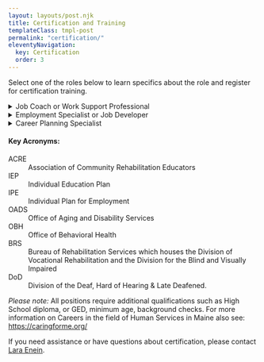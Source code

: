 ```yaml
---
layout: layouts/post.njk
title: Certification and Training
templateClass: tmpl-post
permalink: "certification/"
eleventyNavigation:
  key: Certification
  order: 3
---
```

<p class="lead">Select one of the roles below to learn specifics about the role and register for certification training.</p>
<details>
  <summary>Job Coach or Work Support Professional</summary>
<h4>Job Duties and Role</h4>
<p>Provides employment support to people with disabilities who have jobs or own a business, including teaching skills to perform duties and building natural supports on the job. </p>
<h4>Who's the Service for?</h4>
<ul>
  <li>People with disabilities who need support to maintain their employment and are connected to a state-funded program</li>
  <li>People with disabilities who need support to maintain their employment as part of an Individualized Plan for Employment (IPE)*</li>
</ul>

<h4>What state Agency use the service</h4>
<ul>
<li><a href="https://www.maine.gov/rehab/crp/index.shtml">Bureau of Rehabilitation Services Maine</a></li>
<li><a href="https://www.maine.gov/dhhs/oads/providers/employment-services">Office of Aging and Disability Services-Employment</a></li>
<li><a href="https://www.maine.gov/dhhs/obh/support-services/employment-services">Office of Behavioral Health-Employment</a></li>
<li>Schools and summer employment programs for transition age youth Department of <a href="https://www.maine.gov/doe/learning/specialed">Education-Special Services</a></li>
</ul>
<h4>What Training is required for the positions?</h4>
<p><strong><a href="https://www.maine.gov/dhhs/oads/providers/adults-with-intellectual-disability-and-autism/resources-training/college-of-direct-supports">College of Direct Support - Direct Support Professional and additional Work Support modules</a></strong> - College of Direct Support (CDS) is a suite of online courses that train support professionals to assist people with disabilities to lead meaningful, inclusive lives. <a href="https://www.maine.gov/dhhs/oads/providers/adults-with-intellectual-disability-and-autism/resources-training/college-of-direct-supports">The ME College of Direct Support offers registration on their website</a>.  </p>

<p>
  <strong><a href="https://umassboston.co1.qualtrics.com/jfe/form/SV_egSsH92pVUkD8X4">College of Employment Services</a> Online Job Coaching Modules & Fading Supports In-Person Training</strong> - College of Employment Services (CES) is a suite of online courses that train employment professionals in best practices for supporting people with disabilities to build fulfilling careers. There are two parts to this training. You are required to complete the assigned job coach modules and also register for the in-person Fading Supports Training when it is offered. We offer registration for both the online and the in-person training on this website.

  <ul>
    <li><strong>Part 1: CES Online Job Coaching Modules</strong></li>
    <li><strong>Part 2: Fading Supports In-Person Training</strong> - Check the events page for the next offering</li>
  </ul>
</p>

<p><a href="https://www.communityinclusion.org/cesacre"><strong>ACRE* Employment Specialist</strong></a> (ACRE Certificate) - you can take this training either online or in-person. This training teaches best practices in employment services, including career planning, job development, and job coaching strategies.   You must complete fieldwork in addition to attending the trainings to get the certificate. We offer registration for both the online and the in-person training on this website.</p>

<p><strong>ACRE Employment Specialist Training Offerings (Pick one)</strong></p>

<p>
  ACRE Online Training: College of Employment Services (CES) provides this training. CES is a suite of online courses that train employment professionals in best practices for supporting people with disabilities to build fulfilling careers. There are two parts to the online training. You must complete both parts to get the certificate.
 <ol>
   <li>Part 1: complete the required <a href="https://umassboston.co1.qualtrics.com/jfe/form/SV_egSsH92pVUkD8X4?jfefe=new">CES online courses</a></li>
   <li>Part 2: complete the <a href="https://cesacre.communityinclusion.org">required fieldwork assignments</a></li>
 </ol>
</p>

ACRE In-Person Training: We offer this training numerous times throughout the year. It provides both the required training curriculum and fieldwork. Check the events pages for the next offering.

</details>
<details>
  <summary>Employment Specialist or Job Developer</summary>
<h4>Job Duties and Role</h4>
<p>Provides support to people with disabilities to find employment that is based on their skills, education, interests, and abilities. Jobs can be either full time or part time, and even self-employment. </p>
<h4>Who's the Service for?</h4>
<p>People with disabilities who have barriers to getting a job and qualify for the service through either OADS*, OBH* or BRS*</p>
<h4>What state Agency use the service</h4>
<ul>
<li><a href="https://www.maine.gov/rehab/crp/index.shtml">Bureau of Rehabilitation Services Maine</a></li>
<li><a href="https://www.maine.gov/dhhs/oads/providers/employment-services">Office of Aging and Disability Services-Employment</a></li>
<li><a href="https://www.maine.gov/dhhs/obh/support-services/employment-services">Office of Behavioral Health-Employment</a></li>
<li>Schools and summer employment programs for transition age youth Department of <a href="https://www.maine.gov/doe/learning/specialed">Education-Special Services</a></li>
</ul>
<h4>What Training is required for the positions?</h4>
<strong>
<p>ACRE approved Employment Specialist Certification - pick one:
</strong>
<p><strong>ACRE Online Training</strong> College of Employment Services (CES) provides this training. CES is a suite of online courses that train employment professionals in best practices for supporting people with disabilities to build fulfilling careers. There are two parts to the online training. You must complete both parts to get the certificate.</p>
<ol>
  <li>Part 1: complete the required <a href="https://umassboston.co1.qualtrics.com/jfe/form/SV_egSsH92pVUkD8X4?jfefe=new">CES online courses</a></li>
  <li>Part 2: complete <a href="https://cesacre.communityinclusion.org/">the required fieldwork assignments</a></li>
</ol>
<p><strong>OR</strong></p>
<p><strong>ACRE In-Person Training:</strong> We offer this training numerous times throughout the year. It provides both the required training curriculum and fieldwork. Check the events pages for the next offering. </p>
<p><strong>AND</strong></p>
<p><strong>6 hours per year of ongoing continuing employment-related education</strong></p>

</details>

<details>
  <summary>Career Planning Specialist</summary>
<h4>Job Duties and Role</h4>
<p>A Career Planning Specialist works with people with disabilities to explore and learn about work, while developing a written Career Plan. The Career Plan can be used by vocational rehabilitation (VR) for job development assistance.</p>


<h4>Who's the Service for?</h4>
<ul>
  <li>People with intellectual disabilities and autism</li>
  <li>Bureau of Rehabilitation Services (BRS) clients who require the service may be able to access Career Planning as part of an Individualized Plan for Employment (IPE)*</li>
</ul>

<h4>What state Agency use the service</h4>
<ul>
<li>Bureau of Rehabilitation Services </li>
<li>Office of Aging and Disability Services (OADS)</li>
<li>Division of Deaf, Hard of Hearing and late Deafened</li>
  
</ul>
<h4>What Training is required for the positions?</h4>

<p>Work-Support Certified or an ACRE Employment Specialist [see Employment Specialist/Job Developer above] training</a> <br>
  <b>AND</b><br>
  12 hours of Career Planning Training through OADS</br>
  <b>AND</b> <br>
  6 hours per year of continuing ongoing employment-related training
  </p>

  <p>We offer this training multiple times a year, and we offer registration on this website. Check the events section for information about the next offering.
  
  
</details>

<div class="clearfix">
<div class="card card-body mobi50 mt-4 boxer">
<h4>Key Acronyms:</h4>

<dl>
  <dt>ACRE</dt> <dd>Association of Community Rehabilitation Educators </dd>
  <dt>IEP</dt> <dd>Individual Education Plan</dd>
  <dt>IPE</dt> <dd>Individual Plan for Employment</dd>
  <dt>OADS</dt> <dd>Office of Aging and Disability Services</dd>
  <dt>OBH</dt> <dd>Office of Behavioral Health</dd>
  <dt>BRS</dt> <dd>Bureau of Rehabilitation Services which houses the Division of Vocational Rehabilitation and the Division for the Blind and Visually Impaired</dd>
  <dt>DoD</dt> <dd>Division of the Deaf, Hard of Hearing & Late Deafened.</dd>
</dl>
</div>
</div>
<p ><i>Please note:</i> All positions require additional qualifications such as High School diploma, or GED, minimum age, background checks.  For more information on Careers in the field of Human Services in Maine also see: <a href="https://caringforme.org/">https://caringforme.org/</a></p>
 
<p>If you need assistance or have questions about certification, please contact <a href="mailto:lara.enein@umb.edu">Lara Enein</a>.